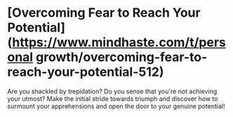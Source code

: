 
# [Overcoming Fear to Reach Your Potential](https://www.mindhaste.com/t/personal growth/overcoming-fear-to-reach-your-potential-512)

Are you shackled by trepidation? Do you sense that you're not achieving your utmost? Make the initial stride towards triumph and discover how to surmount your apprehensions and open the door to your genuine potential!
    